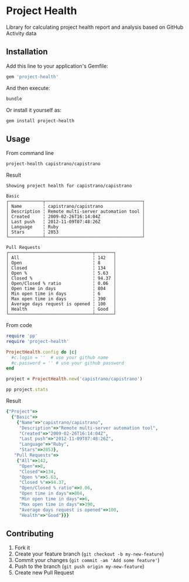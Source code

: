 # Project Health

Library for calculating project health report and analysis based on GitHub Activity data

## Installation

Add this line to your application's Gemfile:

```ruby
gem 'project-health'
```

And then execute:

```bash
bundle
```

Or install it yourself as:

```bash
gem install project-health
```

## Usage

From command line

```bash
project-health capistrano/capistrano
```

Result

```
Showing project health for capistrano/capistrano

Basic
┌─────────────┬─────────────────────────────────────┐
│ Name        ╎ capistrano/capistrano               │
│ Description ╎ Remote multi-server automation tool │
│ Created     ╎ 2009-02-26T16:14:04Z                │
│ Last push   ╎ 2012-11-09T07:48:26Z                │
│ Language    ╎ Ruby                                │
│ Stars       ╎ 2853                                │
└─────────────┴─────────────────────────────────────┘

Pull Requests
┌────────────────────────────────┬───────┐
│ All                            ╎ 142   │
│ Open                           ╎ 8     │
│ Closed                         ╎ 134   │
│ Open %                         ╎ 5.63  │
│ Closed %                       ╎ 94.37 │
│ Open/Closed % ratio            ╎ 0.06  │
│ Open time in days              ╎ 804   │
│ Min open time in days          ╎ 6     │
│ Max open time in days          ╎ 390   │
│ Average days request is opened ╎ 100   │
│ Health                         ╎ Good  │
└────────────────────────────────┴───────┘

```


From code

```ruby
require 'pp'
require 'project-health'

ProjectHealth.config do |c|
  #c.login = ''  # use your github name
  #c.password = '' # use your github password
end

project = ProjectHealth.new('capistrano/capistrano')

pp project.stats
```

Result

```ruby
{"Project"=>
  {"Basic"=>
    {"Name"=>"capistrano/capistrano",
     "Description"=>"Remote multi-server automation tool",
     "Created"=>"2009-02-26T16:14:04Z",
     "Last push"=>"2012-11-09T07:48:26Z",
     "Language"=>"Ruby",
     "Stars"=>2853},
   "Pull Requests"=>
    {"All"=>142,
     "Open"=>8,
     "Closed"=>134,
     "Open %"=>5.63,
     "Closed %"=>94.37,
     "Open/Closed % ratio"=>0.06,
     "Open time in days"=>804,
     "Min open time in days"=>6,
     "Max open time in days"=>390,
     "Average days request is opened"=>100,
     "Health"=>"Good"}}}
```

## Contributing

1. Fork it
2. Create your feature branch (`git checkout -b my-new-feature`)
3. Commit your changes (`git commit -am 'Add some feature'`)
4. Push to the branch (`git push origin my-new-feature`)
5. Create new Pull Request
